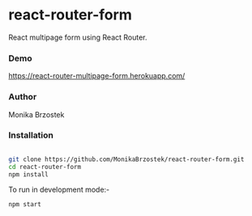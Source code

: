 # react-router-form
React multipage form using React Router.


### Demo

https://react-router-multipage-form.herokuapp.com/

### Author

Monika Brzostek


### Installation

```bash

git clone https://github.com/MonikaBrzostek/react-router-form.git
cd react-router-form
npm install
```

To run in development mode:-

```bash
npm start
```
